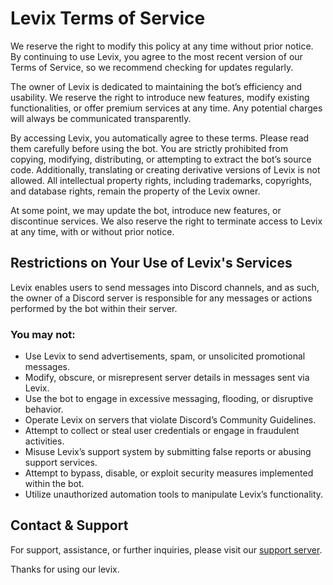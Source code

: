 # Levix Terms of Service

We reserve the right to modify this policy at any time without prior notice. By continuing to use Levix, you agree to the most recent version of our Terms of Service, so we recommend checking for updates regularly.

The owner of Levix is dedicated to maintaining the bot’s efficiency and usability. We reserve the right to introduce new features, modify existing functionalities, or offer premium services at any time. Any potential charges will always be communicated transparently.

By accessing Levix, you automatically agree to these terms. Please read them carefully before using the bot. You are strictly prohibited from copying, modifying, distributing, or attempting to extract the bot’s source code. Additionally, translating or creating derivative versions of Levix is not allowed. All intellectual property rights, including trademarks, copyrights, and database rights, remain the property of the Levix owner.

At some point, we may update the bot, introduce new features, or discontinue services. We also reserve the right to terminate access to Levix at any time, with or without prior notice.

## Restrictions on Your Use of Levix's Services

Levix enables users to send messages into Discord channels, and as such, the owner of a Discord server is responsible for any messages or actions performed by the bot within their server.

### You may not:

- Use Levix to send advertisements, spam, or unsolicited promotional messages.
- Modify, obscure, or misrepresent server details in messages sent via Levix.
- Use the bot to engage in excessive messaging, flooding, or disruptive behavior.
- Operate Levix on servers that violate Discord’s Community Guidelines.
- Attempt to collect or steal user credentials or engage in fraudulent activities.
- Misuse Levix’s support system by submitting false reports or abusing support services.
- Attempt to bypass, disable, or exploit security measures implemented within the bot.
- Utilize unauthorized automation tools to manipulate Levix’s functionality.

## Contact & Support

For support, assistance, or further inquiries, please visit our [support server](https://discord.gg/invite/hindustani).

Thanks for using our levix.
